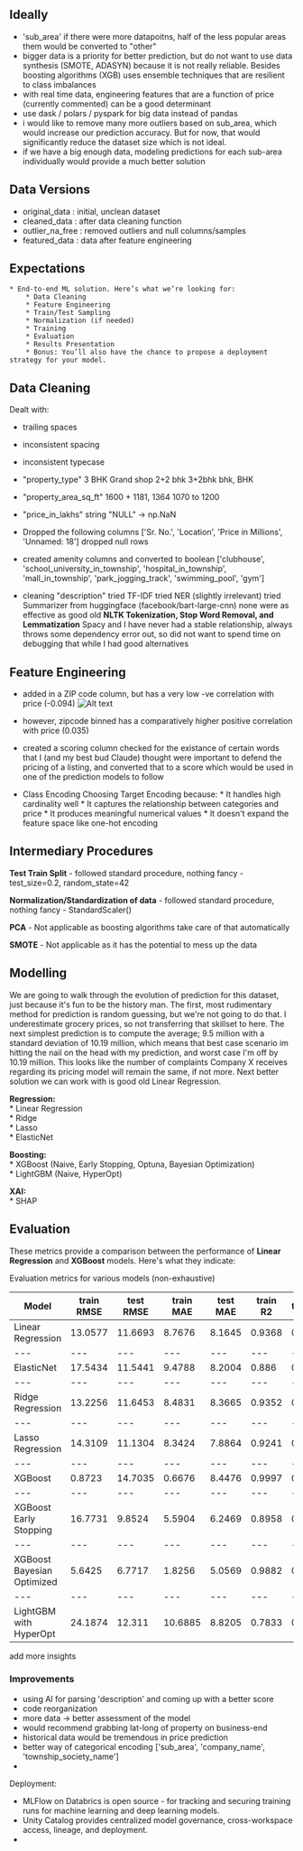 

## Ideally
 - 'sub_area' if there were more datapoitns, half of the less popular areas them would be converted to "other"
 - bigger data is a priority for better prediction, but do not want to use data synthesis (SMOTE, ADASYN) because it is not really reliable. Besides boosting algorithms (XGB) uses ensemble techniques that are resilient to class imbalances
 - with real time data, engineering features that are a function of price (currently commented) can be a good determinant
 - use dask / polars / pyspark for big data instead of pandas
 - i would like to remove many more outliers based on sub_area, which would increase our prediction accuracy. But for now, that would significantly reduce the dataset size which is not ideal.
 - if we have a big enough data, modeling predictions for each sub-area individually would provide a much better solution




## Data Versions
 - original_data : initial, unclean dataset
 - cleaned_data : after data cleaning function
 - outlier_na_free : removed outliers and null columns/samples
 - featured_data : data after feature engineering




## Expectations

    * End-to-end ML solution. Here’s what we’re looking for:
        * Data Cleaning
        * Feature Engineering
        * Train/Test Sampling
        * Normalization (if needed)
        * Training
        * Evaluation
        * Results Presentation
        * Bonus: You’ll also have the chance to propose a deployment strategy for your model.
        



## Data Cleaning

Dealt with:
- trailing spaces
- inconsistent spacing
- inconsistent typecase

- "property_type"
    3 BHK Grand
    shop
    2+2 bhk
    3+2bhk 
    bhk, BHK

- "property_area_sq_ft"
    1600 +
    1181, 1364
    1070 to 1200

- "price_in_lakhs"
    string "NULL" -> np.NaN

- Dropped the following columns
    ['Sr. No.', 'Location', 'Price in Millions', 'Unnamed: 18']
    dropped null rows

- created amenity columns and converted to boolean
    ['clubhouse', 'school_university_in_township',
     'hospital_in_township', 'mall_in_township',
     'park_jogging_track', 'swimming_pool', 'gym']

- cleaning "description"
    tried TF-IDF
    tried NER (slightly irrelevant)
    tried Summarizer from huggingface (facebook/bart-large-cnn)
    none were as effective as good old **NLTK Tokenization, Stop Word Removal, and Lemmatization**
    Spacy and I have never had a stable relationship, always throws some dependency error out, so did not want to spend time on debugging that while I had good alternatives




## Feature Engineering

- added in a ZIP code column, but has a very low -ve correlation with price (-0.094)
    ![Alt text](image.png)

- however, zipcode binned has a comparatively higher positive correlation with price (0.035)

- created a scoring column
    checked for the existance of certain words that I (and my best bud Claude) thought were important to defend the pricing of a listing, and converted that to a score which would be used in one of the prediction models to follow

- Class Encoding
    Choosing Target Encoding because:
        * It handles high cardinality well
        * It captures the relationship between categories and price
        * It produces meaningful numerical values
        * It doesn't expand the feature space like one-hot encoding

## Intermediary Procedures
  **Test Train Split**
    - followed standard procedure, nothing fancy
    - test_size=0.2, random_state=42
  
  **Normalization/Standardization of data**
    - followed standard procedure, nothing fancy
    - StandardScaler()

  **PCA**
    - Not applicable as boosting algorithms take care of that automatically

  **SMOTE**
    - Not applicable as it has the potential to mess up the data




## Modelling

We are going to walk through the evolution of prediction for this dataset, just because it's fun to be the history man. The first, most rudimentary method for prediction is random guessing, but we're not going to do that. I underestimate grocery prices, so not transferring that skillset to here. The next simplest prediction is to compute the average; 9.5 million with a standard deviation of 10.19 million, which means that best case scenario im hitting the nail on the head with my prediction, and worst case I'm off by 10.19 million. This looks like the number of complaints Company X receives regarding its pricing model will remain the same, if not more. Next better solution we can work with is good old Linear Regression.

  **Regression:**  
    * Linear Regression  
    * Ridge  
    * Lasso  
    * ElasticNet  

  **Boosting:**  
    * XGBoost (Naive, Early Stopping, Optuna, Bayesian Optimization)  
    * LightGBM (Naive, HyperOpt)  

  **XAI:**  
    * SHAP  




## Evaluation

These metrics provide a comparison between the performance of **Linear Regression** and **XGBoost** models. Here's what they indicate:

Evaluation metrics for various models (non-exhaustive)

Model | train RMSE | test RMSE | train MAE | test MAE | train R2 | test R2
--- | --- | --- | --- |--- |--- |---
Linear Regression | 13.0577 | 11.6693 | 8.7676 | 8.1645 | 0.9368 | 0.9284
--- | --- | --- | --- |--- |--- |---
ElasticNet | 17.5434 | 11.5441 | 9.4788 | 8.2004 | 0.886 | 0.93
--- | --- | --- | --- |--- |--- |---
Ridge Regression | 13.2256 | 11.6453 | 8.4831 | 8.3665 | 0.9352 | 0.9287
--- | --- | --- | --- |--- |--- |---
Lasso Regression | 14.3109 | 11.1304 | 8.3424 | 7.8864 | 0.9241 | 0.9349
--- | --- | --- | --- |--- |--- |---
XGBoost | 0.8723 | 14.7035 | 0.6676 | 8.4476 | 0.9997 | 0.8864
--- | --- | --- | --- |--- |--- |---
XGBoost Early Stopping | 16.7731 | 9.8524 | 5.5904 | 6.2469 | 0.8958 | 0.949
--- | --- | --- | --- |--- |--- |---
XGBoost Bayesian Optimized | 5.6425 | 6.7717 | 1.8256 | 5.0569 | 0.9882 | 0.9759
--- | --- | --- | --- |--- |--- |---
LightGBM with HyperOpt | 24.1874 | 12.311 | 10.6885 | 8.8205 | 0.7833 | 0.9204

add more insights


### Improvements

- using AI for parsing 'description' and coming up with a better score
- code reorganization
- more data -> better assessment of the model
- would recommend grabbing lat-long of property on business-end
- historical data would be tremendous in price prediction
- better way of categorical encoding ['sub_area', 'company_name', 'township_society_name']
- 



Deployment:
- MLFlow on Databrics is open source - for tracking and securing training runs for machine learning and deep learning models.
- Unity Catalog provides centralized model governance, cross-workspace access, lineage, and deployment.
- 
